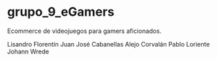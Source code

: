 # grupo_9_eGamers
Ecommerce de videojuegos para gamers aficionados.

Lisandro Florentín
Juan José Cabanellas
Alejo Corvalán
Pablo Loriente
Johann Wrede
